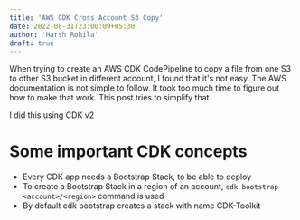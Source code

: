 ```yaml
---
title: 'AWS CDK Cross Account S3 Copy'
date: 2022-08-31T23:00:09+05:30
author: 'Harsh Rohila'
draft: true
---
```


When trying to create an AWS CDK CodePipeline to copy a file from one S3 to other S3 bucket in different account, I found that it's not easy. The AWS documentation is not simple to follow. It took too much time to figure out how to make that work. This post tries to simplify that

I did this using CDK v2

# Some important CDK concepts

- Every CDK app needs a Bootstrap Stack, to be able to deploy
- To create a Bootstrap Stack in a region of an account, `cdk bootstrap <account>/<region>` command is used
- By default cdk bootstrap creates a stack with name CDK-Toolkit
